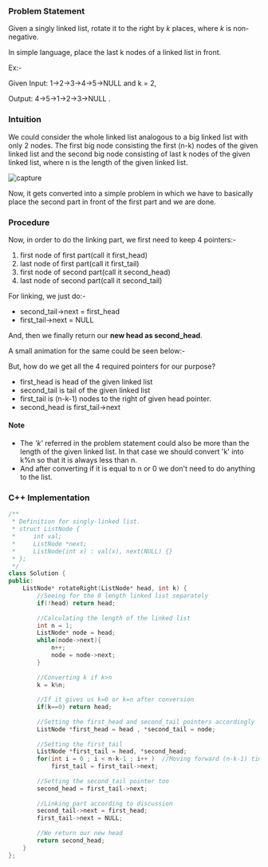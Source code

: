 ### Problem Statement

Given a singly linked list, rotate it to the right by *k* places, where *k* is non-negative.

In simple language, place the last k nodes of a linked list in front.

Ex:-   

Given Input:     1->2->3->4->5->NULL    and     k = 2,

Output:     4->5->1->2->3->NULL .



### Intuition

We could consider the whole linked list analogous to a big linked list with only 2 nodes. The first big node consisting the first (n-k) nodes of the given linked list and the second big node consisting of last k nodes of the given linked list, where n is the length of the given linked list.

![capture](https://user-images.githubusercontent.com/22693609/36936833-3852aed8-1f30-11e8-9edf-11bfaa9567d5.PNG)

Now, it gets converted into a simple problem in which we have to basically place the second part in front of the first part and we are done.

### Procedure

Now, in order to do the linking part, we first need to keep 4 pointers:-  

1. first node of first part(call it first_head)
2. last node of first part(call it first_tail)
3. first node of second part(call it second_head)
4. last node of second part(call it second_tail)



For linking, we just do:-

- second_tail->next = first_head
- first_tail->next = NULL

And, then we finally return our **new head as second_head**.

A small animation for the same could be seen below:-









But, how do we get all the 4 required pointers for our purpose?

- first_head is head of the given linked list
- second_tail is tail of the given linked list
- first_tail is (n-k-1) nodes to the right of given head pointer.
- second_head is first_tail->next




#### Note

- The *'k'* referred in the problem statement could also be more than the length of the given linked list. In that case we should convert 'k' into k%n so that it is always less than n.
- And after converting if it is equal to n or 0 we don't need to do anything to the list.



### C++ Implementation

```c++
/**
 * Definition for singly-linked list.
 * struct ListNode {
 *     int val;
 *     ListNode *next;
 *     ListNode(int x) : val(x), next(NULL) {}
 * };
 */
class Solution {
public:
    ListNode* rotateRight(ListNode* head, int k) {
        //Seeing for the 0 length linked list separately
        if(!head) return head;
        
        //Calculating the length of the linked list
        int n = 1;
        ListNode* node = head;
        while(node->next){
            n++;
            node = node->next;
        }
        
        //Converting k if k>n
        k = k%n;
        
        //If it gives us k=0 or k=n after conversion
        if(k==0) return head;
        
        //Setting the first_head and second_tail pointers accordingly
        ListNode *first_head = head , *second_tail = node;
        
        //Setting the first_tail
        ListNode *first_tail = head, *second_head;
        for(int i = 0 ; i < n-k-1 ; i++ )  //Moving forward (n-k-1) times
            first_tail = first_tail->next;
        
        //Setting the second_tail pointer too
        second_head = first_tail->next;
        
        //Linking part according to discussion
        second_tail->next = first_head;
        first_tail->next = NULL;
        
        //We return our new head
        return second_head;
    }
};
```

